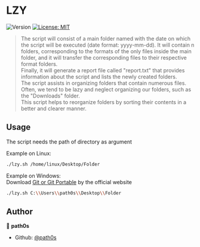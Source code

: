 # LZY
![Version](https://img.shields.io/badge/version-0.1-blue.svg?cacheSeconds=2592000)
[![License: MIT](https://img.shields.io/badge/License-MIT-yellow.svg)](#)

> The script will consist of a main folder named with the date on which the script will be executed (date format: yyyy-mm-dd). It will contain n folders, corresponding to the formats of the only files inside the main folder, and it will transfer the corresponding files to their respective format folders. <br>
Finally, it will generate a report file called "report.txt" that provides information about the script and lists the newly created folders. <br> 
The script assists in organizing folders that contain numerous files. Often, we tend to be lazy and neglect organizing our folders, such as the "Downloads" folder. <br>
This script helps to reorganize folders by sorting their contents in a better and clearer manner.

## Usage
The script needs the path of directory as argument

Example on Linux:
```sh
./lzy.sh /home/linux/Desktop/Folder 
```

Example on Windows: <br>
Download [Git or Git Portable](https://git-scm.com/download/win) by the official website 
```sh
./lzy.sh C:\\Users\\path0s\\Desktop\\Folder 
```

## Author

👤 **path0s**

* Github: [@path0s](https://github.com/path0s)
